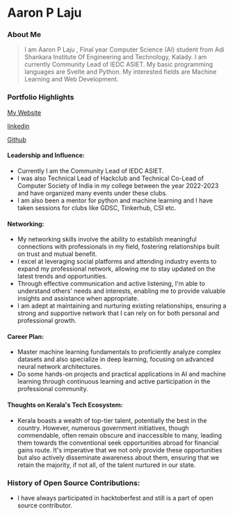 # Aaron P Laju

### About Me

> I am Aaron P Laju , Final year Computer Science (AI) student from Adi Shankara Institute Of Engineering and Technology, Kalady. I am currently Community Lead of IEDC ASIET. My basic programming languages are Svelte and Python. My interested fields are Machine Learning and Web Development.

### Portfolio Highlights

[My Website](https://www.aaron11.in/)

[linkedin](https://www.linkedin.com/in/aaronvincent6411/)

[Github](https://github.com/AaronVincent6411)

#### Leadership and Influence:

- Currently I am the Community Lead of IEDC ASIET.
- I was also Technical Lead of Hackclub and Technical Co-Lead of Computer Society of India in my college between the year 2022-2023 and have organized many events under these clubs.
- I am also been a mentor for python and machine learning and I have taken sessions for clubs like GDSC, Tinkerhub, CSI etc.

#### Networking: 

- My networking skills involve the ability to establish meaningful connections with professionals in my field, fostering relationships built on trust and mutual benefit.
- I excel at leveraging social platforms and attending industry events to expand my professional network, allowing me to stay updated on the latest trends and opportunities.
- Through effective communication and active listening, I'm able to understand others' needs and interests, enabling me to provide valuable insights and assistance when appropriate.
- I am adept at maintaining and nurturing existing relationships, ensuring a strong and supportive network that I can rely on for both personal and professional growth.

#### Career Plan: 

- Master machine learning fundamentals to proficiently analyze complex datasets and also specialize in deep learning, focusing on advanced neural network architectures.
- Do some hands-on projects and practical applications in AI and machine learning through continuous learning and active participation in the professional community.

#### Thoughts on Kerala's Tech Ecosystem:

- Kerala boasts a wealth of top-tier talent, potentially the best in the country. However, numerous government initiatives, though commendable, often remain obscure and inaccessible to many, leading them towards the conventional seek opportunities abroad for financial gains route. It's imperative that we not only provide these opportunities but also actively disseminate awareness about them, ensuring that we retain the majority, if not all, of the talent nurtured in our state.

### History of Open Source Contributions:

- I have always participated in hacktoberfest and still is a part of open source contributor.
